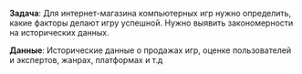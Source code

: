 **Задача**: Для интернет-магазина компьютерных игр нужно определить, какие факторы делают игру успешной. Нужно выявить закономерности на исторических данных.

**Данные**: Исторические данные о продажах игр, оценке пользователей и экспертов, жанрах, платформах и т.д
